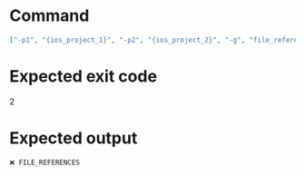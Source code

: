 # Command
```json
["-p1", "{ios_project_1}", "-p2", "{ios_project_2}", "-g", "file_references"]
```

# Expected exit code
2

# Expected output
```
❌ FILE_REFERENCES


```
